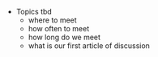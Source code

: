 - Topics tbd
	- where to meet
	- how often to meet
	- how long do we meet
	- what is our first article of discussion